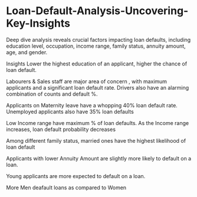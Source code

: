 # Loan-Default-Analysis-Uncovering-Key-Insights
Deep dive analysis reveals crucial factors impacting loan defaults, including education level, occupation, income range, family status, annuity amount, age, and gender.

Insights
Lower the highest education of an applicant, higher the chance of loan default. 
 
Labourers & Sales staff are major area of concern , with maximum applicants and a significant loan default rate. Drivers also have an alarming combination of counts and default %.
 
Applicants on Maternity leave have a whopping 40% loan default rate. Unemployed applicants also have 35% loan defaults
 
Low Income range have maximum % of loan defaults. As the Income range increases, loan default probability decreases

Among different family status, married ones have the highest likelihood of loan default

Applicants with lower Annuity Amount are slightly more likely to default on a loan.

Young applicants are more expected to default on a loan.

More Men deafault loans as compared to Women



